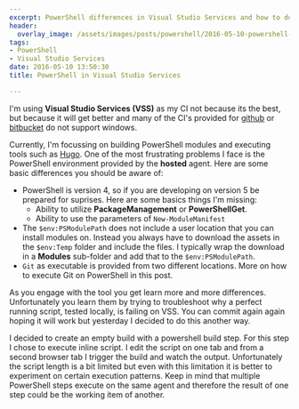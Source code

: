 ```yaml
---
excerpt: PowerShell differences in Visual Studio Services and how to do old school debugging/experimantation
header:
  overlay_image: /assets/images/posts/powershell/2016-05-10-powershell-vss.png
tags:
- PowerShell
- Visual Studio Services
date: 2016-05-10 13:50:30
title: PowerShell in Visual Studio Services

---
```




I'm using **Visual Studio Services (VSS)** as my CI not because its the best, but because it will get better and many of the CI's provided for [github](https://github.com) or [bitbucket](https://bitbucket.org) do not support windows.

Currently, I'm focussing on building PowerShell modules and executing tools such as [Hugo](https://gohugo.io/). One of the most frustrating problems I face is the PowerShell environment provided by the **hosted** agent.
Here are some basic differences you should be aware of:

- PowerShell is version 4, so if you are developing on version 5 be prepared for suprises. Here are some basics things I'm missing:
    - Ability to utilize **PackageManagement** or **PowerShellGet**.
    - Ability to use the parameters of `New-ModuleManifest`
- The `$env:PSModulePath` does not include a user location that you can install modules on. Instead you always have to download the assets in the `$env:Temp` folder and include the files. I typically wrap the download in a **Modules** sub-folder and add that to the `$env:PSModulePath`.
- `Git` as executable is provided from two different locations. More on how to execute Git on PowerShell in this post.

As you engage with the tool you get learn more and more differences. Unfortunately you learn them by trying to troubleshoot why a perfect running script, tested locally, is failing on VSS. 
You can commit again again hoping it will work but yesterday I decided to do this another way.

I decided to create an empty build with a powershell build step. For this step I chose to execute inline script. I edit the script on one tab and from a second browser tab I trigger the build and watch the output.
Unfortunately the script length is a bit limited but even with this limitation it is better to experiment on certain execution patterns. 
Keep in mind that multiple PowerShell steps execute on the same agent and therefore the result of one step could be the working item of another.

 


